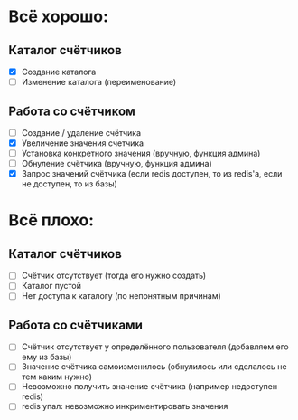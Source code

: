 # Всё хорошо:
## Каталог счётчиков
  - [x] Создание каталога
  - [ ] Изменение каталога (переименование)
## Работа со счётчиком
  - [ ] Создание / удаление счётчика
  - [x] Увеличение значения счетчика
  - [ ] Установка конкретного значения (вручную, функция админа)
  - [ ] Обнуление счётчика (вручную, функция админа)
  - [x] Запрос значений счётчика (если redis доступен, то из redis'a, если не доступен, то из базы)
  
# Всё плохо:
## Каталог счётчиков
  - [ ] Счётчик отсутствует (тогда его нужно создать)
  - [ ] Каталог пустой
  - [ ] Нет доступа к каталогу (по непонятным причинам)
## Работа со счётчиками
  - [ ] Счётчик отсутствует у определённого пользователя (добавляем его ему из базы)
  - [ ] Значение счётчика самоизменилось (обнулилось или сделалось не тем каким нужно)
  - [ ] Невозможно получить значение счётчика (например недоступен redis)
  - [ ] redis упал: невозможно инкриментировать значения 
